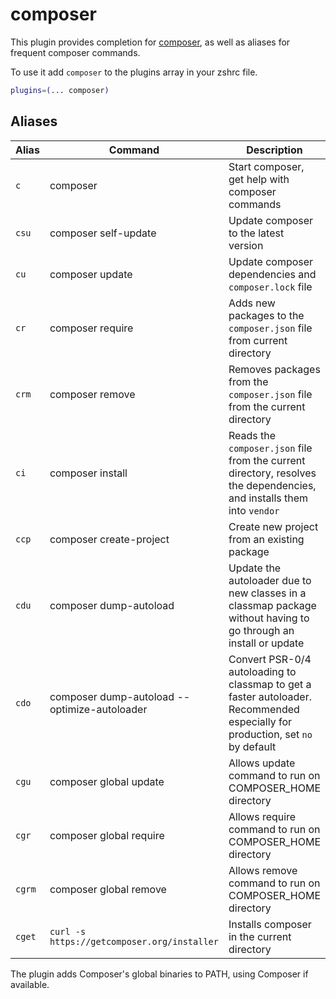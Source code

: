 # composer

This plugin provides completion for [composer](https://getcomposer.org/),
as well as aliases for frequent composer commands.

To use it add `composer` to the plugins array in your zshrc file.

```zsh
plugins=(... composer)
```

## Aliases

| Alias  | Command                                       | Description                                                                                                                     |
| ------ | --------------------------------------------- | ------------------------------------------------------------------------------------------------------------------------------- |
| `c`    | composer                                      | Start composer, get help with composer commands                                                                                 |
| `csu`  | composer self-update                          | Update composer to the latest version                                                                                           |
| `cu`   | composer update                               | Update composer dependencies and `composer.lock` file                                                                           |
| `cr`   | composer require                              | Adds new packages to the  `composer.json` file from current directory                                                           |
| `crm`  | composer remove                               | Removes packages from the `composer.json` file from the current directory                                                       |
| `ci`   | composer install                              | Reads the `composer.json` file from the current directory, resolves the dependencies, and installs them into `vendor`           |
| `ccp`  | composer create-project                       | Create new project from an existing package                                                                                     |
| `cdu`  | composer dump-autoload                        | Update the autoloader due to new classes in a classmap package without having to go through an install or update                |
| `cdo`  | composer dump-autoload --optimize-autoloader  | Convert PSR-0/4 autoloading to classmap to get a faster autoloader. Recommended especially for production, set `no` by default  |
| `cgu`  | composer global update                        | Allows update command to run on COMPOSER_HOME directory                                                                         |                                 
| `cgr`  | composer global require                       | Allows require command to run on COMPOSER_HOME directory                                                                        |
| `cgrm` | composer global remove                        | Allows remove command to run on COMPOSER_HOME directory                                                                         |
| `cget` | `curl -s https://getcomposer.org/installer`   | Installs composer in the current directory                                                                                      |


The plugin adds Composer's global binaries to PATH, using Composer if available.
